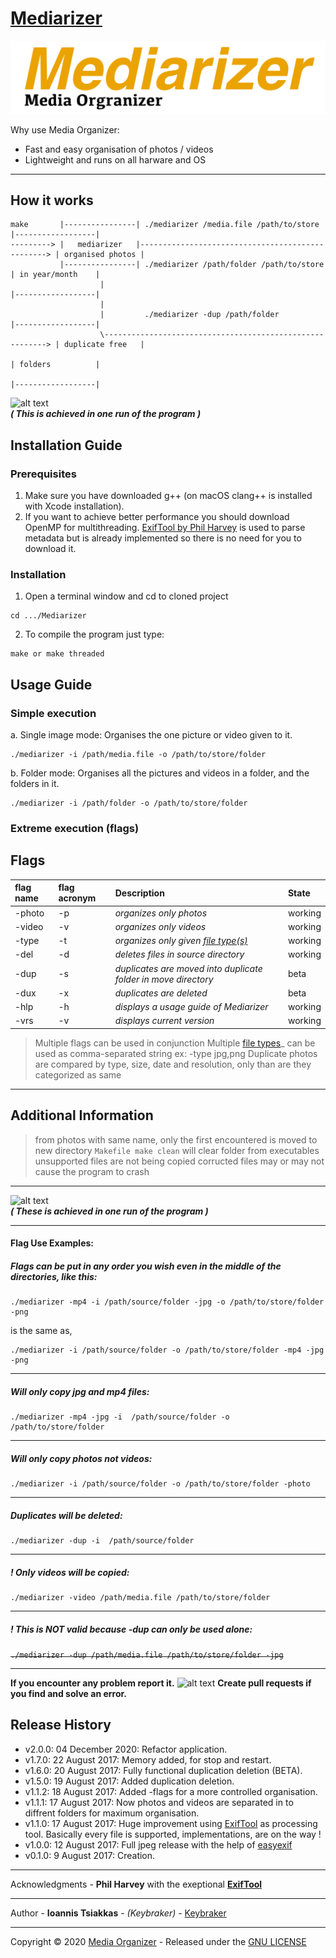 # [Mediarizer](https://github.com/keybraker/Media-Organizer)
![alt text](https://github.com/keybraker/Mediarizer/blob/updating-code-quality/img/new_mediarizer_logo.png)

Why use Media Organizer:
* Fast and easy organisation of photos / videos
* Lightweight and runs on all harware and OS

***

## How it works
```text
make       |----------------| ./mediarizer /media.file /path/to/store           |------------------| 
---------> |   mediarizer   |-------------------------------------------------> | organised photos | 
      	   |----------------| ./mediarizer /path/folder /path/to/store          | in year/month    | 
                    |                                        	                |------------------| 
                    |
                    |         ./mediarizer -dup /path/folder                    |------------------| 
                    \---------------------------------------------------------> | duplicate free   | 
      	                                                                        | folders          | 
                                                            	                |------------------| 
```

![alt text](https://raw.githubusercontent.com/keybraker/Media-Organizer/master/img/mediarizerDisplay.jpg)
<br/>**_( This is achieved in one run of the program )_**

## Installation Guide

### Prerequisites
1. Make sure you have downloaded g++ (on macOS clang++ is installed with Xcode installation).
2. If you want to achieve better performance you should download OpenMP for multithreading.
[ExifTool by Phil Harvey](http://owl.phy.queensu.ca/~phil/exiftool/) is used to parse metadata but is 
already implemented so there is no need for you to download it.

### Installation

1. Open a terminal window and cd to cloned project
```
cd .../Mediarizer
```

2. To compile the program just type:
```
make or make threaded
```

## Usage Guide

### Simple execution

a. Single image mode: Organises the one picture or video given to it.
```
./mediarizer -i /path/media.file -o /path/to/store/folder
```

b. Folder mode: Organises all the pictures and videos in a folder, and the folders in it.
```
./mediarizer -i /path/folder -o /path/to/store/folder
```

### Extreme execution (flags)

## Flags
| flag name	| flag acronym	| Description																| State		|
| :---		| :---			| :----																		| :---		|
| -photo	| -p			| _organizes *only* photos_													| working	|
| -video	| -v			| _organizes *only* videos_													| working	|
| -type		| -t			| _organizes *only* given [file type(s)](https://exiftool.org/#supported)_  | working	|
| -del		| -d			| _deletes files in source directory_										| working	|
| -dup		| -s			| _duplicates are moved into duplicate folder in move directory_			| beta		|
| -dux		| -x			| _duplicates are deleted_													| beta		|
| -hlp		| -h			| _displays a usage guide of Mediarizer_									| working	|
| -vrs		| -v			| _displays current version_												| working	|

> Multiple flags can be used in conjunction 
> Multiple [file types](https://exiftool.org/#supported)_ can be used as comma-separated string ex: -type jpg,png
> Duplicate photos are compared by type, size, date and resolution, only than are they categorized as same

***

## Additional Information 

> from photos with same name, only the first encountered is moved to new directory
> ```Makefile make clean``` will clear folder from executables
> unsupported files are not being copied
> corructed files may or may not cause the program to crash

***

![alt text](https://raw.githubusercontent.com/keybraker/Media-Organizer/master/img/mediarizerDuplicate.jpg)
<br/>**_( These is achieved in one run of the program )_**

***
#### Flag Use Examples:
##### Flags can be put in any order you wish even in the middle of the directories, like this:
```
./mediarizer -mp4 -i /path/source/folder -jpg -o /path/to/store/folder -png
```
is the same as,
```
./mediarizer -i /path/source/folder -o /path/to/store/folder -mp4 -jpg -png
```
***
##### Will only copy jpg and mp4 files:
```
./mediarizer -mp4 -jpg -i  /path/source/folder -o /path/to/store/folder
```
***
##### Will only copy photos not videos:
```
./mediarizer -i /path/source/folder -o /path/to/store/folder -photo
```
***
##### Duplicates will be deleted:
```
./mediarizer -dup -i  /path/source/folder
```
***
##### **! Only _videos_ will be copied:**
```
./mediarizer -video /path/media.file /path/to/store/folder
```
***
##### **! This is _NOT_ valid because -dup can only be used alone:**
~~```./mediarizer -dup /path/media.file /path/to/store/folder -jpg```~~
***

**If you encounter any problem report it.** ![alt text](https://raw.githubusercontent.com/keybraker/Media-Organizer/master/img/tired.gif)
**Create pull requests if you find and solve an error.** 

## Release History

* v2.0.0: 04 December 2020: Refactor application.
* v1.7.0: 22 August   2017: Memory added, for stop and restart.
* v1.6.0: 20 August   2017: Fully functional duplication deletion (BETA).
* v1.5.0: 19 August   2017: Added duplication deletion.
* v1.1.2: 18 August   2017: Added -flags for a more controlled organisation.
* v1.1.1: 17 August   2017: Now photos and videos are separated in to diffrent folders for maximum organisation.
* v1.1.0: 17 August   2017: Huge improvement using [ExifTool](http://owl.phy.queensu.ca/~phil/exiftool/) as processing tool.
Basically every file is supported, implementations, are on the way !
* v1.0.0: 12 August 2017: Full jpeg release with the help of [easyexif](http://owl.phy.queensu.ca/~phil/exiftool/)
* v0.1.0: 9  August 2017: Creation.


***
Acknowledgments - **Phil Harvey** with the exeptional [**ExifTool**](http://owl.phy.queensu.ca/~phil/exiftool/)

***
Author - **Ioannis Tsiakkas** - *(Keybraker)* - [Keybraker](https://github.com/keybraker)

***
Copyright © 2020 [Media Organizer](https://github.com/keybraker/Media-Organizer) - Released under the [GNU LICENSE](http://www.gnu.org/philosophy/free-sw.html)


